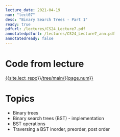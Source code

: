 ```yaml
---
lecture_date: 2021-04-19
num: "lect07"
desc: "Binary Search Trees - Part 1"
ready: true
pdfurl: /lectures/CS24_Lecture7.pdf
annotatedpdfurl: /lectures/CS24_Lecture7_ann.pdf
annotatedready: false
---
```


# Code from lecture
[{{site.lect_repo}}/tree/main/{{page.num}}]({{site.lect_repo}}/tree/main/{{page.num}})

# Topics
* Binary trees
* Binary search trees (BST) - implementation
* BST operations 
* Traversing a BST inorder, preorder, post order